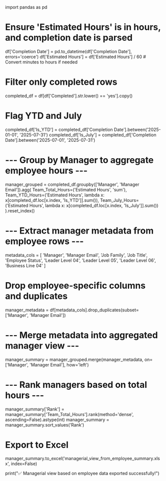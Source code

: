 import pandas as pd

# Ensure 'Estimated Hours' is in hours, and completion date is parsed
df['Completion Date'] = pd.to_datetime(df['Completion Date'], errors='coerce')
df['Estimated Hours'] = df['Estimated Hours'] / 60  # Convert minutes to hours if needed

# Filter only completed rows
completed_df = df[df['Completed'].str.lower() == 'yes'].copy()

# Flag YTD and July
completed_df['Is_YTD'] = completed_df['Completion Date'].between('2025-01-01', '2025-07-31')
completed_df['Is_July'] = completed_df['Completion Date'].between('2025-07-01', '2025-07-31')

# --- Group by Manager to aggregate employee hours ---
manager_grouped = completed_df.groupby(['Manager', 'Manager Email']).agg(
    Team_Total_Hours=('Estimated Hours', 'sum'),
    Team_YTD_Hours=('Estimated Hours', lambda x: x[completed_df.loc[x.index, 'Is_YTD']].sum()),
    Team_July_Hours=('Estimated Hours', lambda x: x[completed_df.loc[x.index, 'Is_July']].sum())
).reset_index()

# --- Extract manager metadata from employee rows ---
metadata_cols = [
    'Manager', 'Manager Email', 'Job Family', 'Job Title', 'Employee Status',
    'Leader Level 04', 'Leader Level 05', 'Leader Level 06', 'Business Line 04'
]

# Drop employee-specific columns and duplicates
manager_metadata = df[metadata_cols].drop_duplicates(subset=['Manager', 'Manager Email'])

# --- Merge metadata into aggregated manager view ---
manager_summary = manager_grouped.merge(manager_metadata, on=['Manager', 'Manager Email'], how='left')

# --- Rank managers based on total hours ---
manager_summary['Rank'] = manager_summary['Team_Total_Hours'].rank(method='dense', ascending=False).astype(int)
manager_summary = manager_summary.sort_values('Rank')

# Export to Excel
manager_summary.to_excel('managerial_view_from_employee_summary.xlsx', index=False)

print("✅ Managerial view based on employee data exported successfully!")
